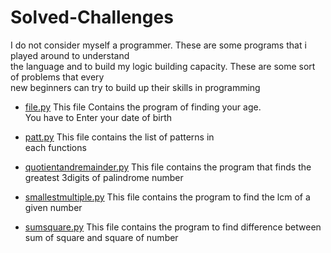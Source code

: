 # Solved-Challenges
I do not consider myself a programmer. These are some programs that i played around to understand<br>
the language and to build my logic building capacity. These are some sort of problems that every <br>
new beginners can try to build up their skills in programming


- [file.py](https://github.com/dibashthapa/Solved-Challenges/blob/master/file.py) This file Contains the program of finding your age.<br>
You have to Enter your date of birth
 
- [patt.py](https://github.com/dibashthapa/Solved-Challenges/blob/master/patt.py) This file contains the list of patterns in<br>
    each functions
    
- [quotientandremainder.py](https://github.com/dibashthapa/Solved-Challenges/blob/master/quotientandremainder.py) This file contains the program that finds the greatest 3digits of palindrome number

- [smallestmultiple.py](https://github.com/dibashthapa/Solved-Challenges/blob/master/smallestmultiple.py) This file contains the 
  program to find the lcm of a given number
  
- [sumsquare.py](https://github.com/dibashthapa/Solved-Challenges/blob/master/sumsquare.py) This file contains the program to find 
  difference between sum of square and square of number
